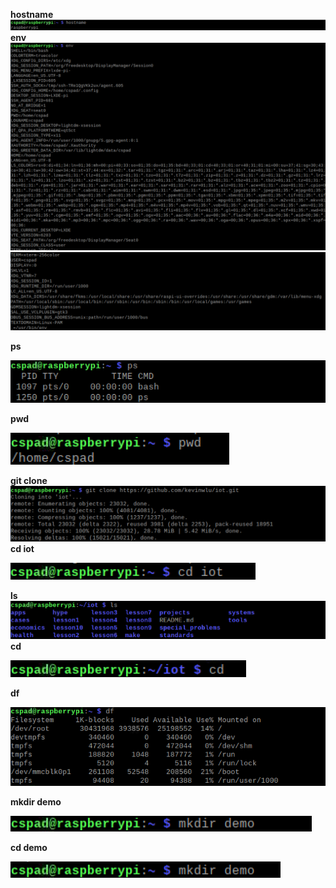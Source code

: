 **hostname**
![hostname](CPE_322_Lab_2_hostname.png)
**env**
![env](CPE_322_Lab_2_env_1.png)
![env](CPE_322_Lab_2_env_2.png)

**ps**

![ps](ps.png)

**pwd**

![pwd](pwd.png)

**git clone**
![git clone](CPE_322_Lab_2_git_clone.png)
**cd iot** 

![cd iot](CPE_322_Lab_2_cd_iot.png)

**ls**
![ls](CPE_322_Lab_2_ls.png)
**cd**

![env](CPE_322_Lab_2_cd.png)

**df**

![df](CPE_322_Lab_2_df.png)

**mkdir demo**

![mkdir](mkdir_demo.png)

**cd demo**

![cd_demo](CPE_322_Lab_2_cd_demo.png)
